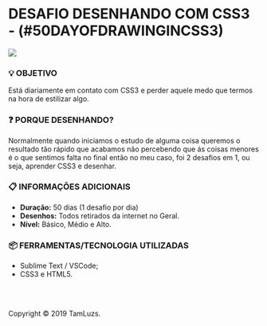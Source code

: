 # DESAFIO DESENHANDO COM CSS3 - (#50DAYOFDRAWINGINCSS3)
![](https://user-images.githubusercontent.com/48417347/62843522-c18bfc00-bc90-11e9-9a13-f71807063789.jpg)

### 💡 OBJETIVO
Está diariamente em contato com CSS3 e perder aquele medo que termos na hora de estilizar algo.

### ❓ PORQUE DESENHANDO?
Normalmente quando iniciamos o estudo de alguma coisa queremos o resultado tão rápido que acabamos não percebendo que ás coisas menores é o que sentimos falta no final então no meu caso, foi 2 desafios em 1, ou seja, aprender CSS3 e desenhar.

### 📋 INFORMAÇÕES ADICIONAIS
- **Duração:** 50 dias (1 desafio por dia)
- **Desenhos:** Todos retirados da internet no Geral.
- **Nível:** Básico, Médio e Alto.

### 📦 FERRAMENTAS/TECNOLOGIA UTILIZADAS
- Sublime Text / VSCode;
- CSS3 e HTML5.

<br><br>

Copyright &copy; 2019 TamLuzs. 

